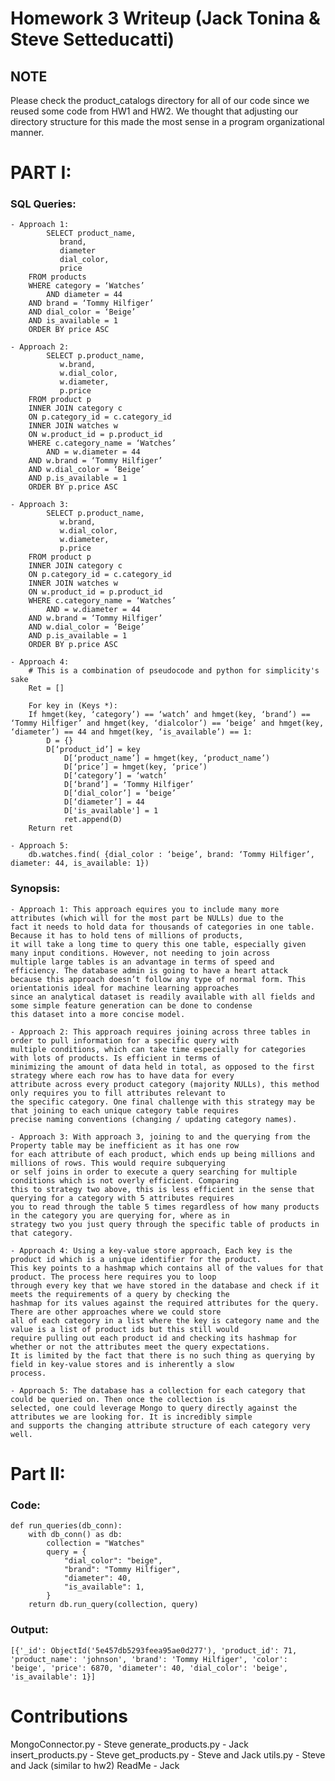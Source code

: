 # Homework 3 Writeup (Jack Tonina & Steve Setteducatti)

## NOTE
Please check the product_catalogs directory for all of our code since we reused some code from HW1 and HW2. We thought that adjusting our directory structure for this made the most sense in a program organizational manner.

# PART I: 

### SQL Queries:
    - Approach 1: 
            SELECT product_name,
			   brand,
			   diameter
			   dial_color,
			   price
		FROM products
		WHERE category = ‘Watches’
            AND diameter = 44
		AND brand = ‘Tommy Hilfiger’
		AND dial_color = ‘Beige’
		AND is_available = 1
		ORDER BY price ASC
		    
    - Approach 2: 
            SELECT p.product_name,
			   w.brand,
			   w.dial_color,
			   w.diameter,
			   p.price
		FROM product p
		INNER JOIN category c
		ON p.category_id = c.category_id
		INNER JOIN watches w
		ON w.product_id = p.product_id
		WHERE c.category_name = ‘Watches’
            AND = w.diameter = 44
		AND w.brand = ‘Tommy Hilfiger’
		AND w.dial_color = ‘Beige’
		AND p.is_available = 1
		ORDER BY p.price ASC

    - Approach 3:
            SELECT p.product_name,
			   w.brand,
			   w.dial_color,
			   w.diameter,
			   p.price
		FROM product p
		INNER JOIN category c
		ON p.category_id = c.category_id
		INNER JOIN watches w
		ON w.product_id = p.product_id
		WHERE c.category_name = ‘Watches’
            AND = w.diameter = 44
		AND w.brand = ‘Tommy Hilfiger’
		AND w.dial_color = ‘Beige’
		AND p.is_available = 1
		ORDER BY p.price ASC
 
    - Approach 4:
        # This is a combination of pseudocode and python for simplicity's sake
        Ret = []
        
	    For key in (Keys *):
		If hmget(key, ‘category’) == ‘watch’ and hmget(key, ‘brand’) == ‘Tommy Hilfiger’ and hmget(key, ‘dialcolor’) == ‘beige’ and hmget(key, ‘diameter’) == 44 and hmget(key, ‘is_available’) == 1:
		    D = {}
		    D[‘product_id’] = key
                D[‘product_name’] = hmget(key, ‘product_name’)
                D[‘price’] = hmget(key, ‘price’)
                D[‘category’] = ‘watch’
                D[‘brand’] = ‘Tommy Hilfiger’
                D[‘dial_color’] = ‘beige’
                D[‘diameter’] = 44
                D['is_available'] = 1
                ret.append(D)
        Return ret
    
    - Approach 5:
        db.watches.find( {dial_color : ‘beige’, brand: ‘Tommy Hilfiger’, diameter: 44, is_available: 1})
      
### Synopsis:
    - Approach 1: This approach equires you to include many more attributes (which will for the most part be NULLs) due to the 
    fact it needs to hold data for thousands of categories in one table. Because it has to hold tens of millions of products, 
    it will take a long time to query this one table, especially given many input conditions. However, not needing to join across 
    multiple large tables is an advantage in terms of speed and efficiency. The database admin is going to have a heart attack 
    because this approach doesn’t follow any type of normal form. This orientationis ideal for machine learning approaches 
    since an analytical dataset is readily available with all fields and some simple feature generation can be done to condense 
    this dataset into a more concise model.

    - Approach 2: This approach requires joining across three tables in order to pull information for a specific query with 
    multiple conditions, which can take time especially for categories with lots of products. Is efficient in terms of 
    minimizing the amount of data held in total, as opposed to the first strategy where each row has to have data for every 
    attribute across every product category (majority NULLs), this method only requires you to fill attributes relevant to 
    the specific category. One final challenge with this strategy may be that joining to each unique category table requires 
    precise naming conventions (changing / updating category names).

    - Approach 3: With approach 3, joining to and the querying from the Property table may be inefficient as it has one row 
    for each attribute of each product, which ends up being millions and millions of rows. This would require subquerying 
    or self joins in order to execute a query searching for multiple conditions which is not overly efficient. Comparing 
    this to strategy two above, this is less efficient in the sense that querying for a category with 5 attributes requires 
    you to read through the table 5 times regardless of how many products in the category you are querying for, where as in 
    strategy two you just query through the specific table of products in that category.

    - Approach 4: Using a key-value store approach, Each key is the product id which is a unique identifier for the product. 
    This key points to a hashmap which contains all of the values for that product. The process here requires you to loop 
    through every key that we have stored in the database and check if it meets the requirements of a query by checking the 
    hashmap for its values against the required attributes for the query. There are other approaches where we could store 
    all of each category in a list where the key is category name and the value is a list of product ids but this still would 
    require pulling out each product id and checking its hashmap for whether or not the attributes meet the query expectations. 
    It is limited by the fact that there is no such thing as querying by field in key-value stores and is inherently a slow 
    process.
    
    - Approach 5: The database has a collection for each category that could be queried on. Then once the collection is 
    selected, one could leverage Mongo to query directly against the attributes we are looking for. It is incredibly simple 
    and supports the changing attribute structure of each category very well.


# Part II:

### Code:

    def run_queries(db_conn):
        with db_conn() as db:
            collection = "Watches"
            query = {
                "dial_color": "beige",
                "brand": "Tommy Hilfiger",
                "diameter": 40,
                "is_available": 1,
            }
        return db.run_query(collection, query)

### Output:

    [{'_id': ObjectId('5e457db5293feea95ae0d277'), 'product_id': 71, 'product_name': 'johnson', 'brand': 'Tommy Hilfiger', 'color': 'beige', 'price': 6870, 'diameter': 40, 'dial_color': 'beige', 'is_available': 1}]

# Contributions
MongoConnector.py - Steve
generate_products.py - Jack
insert_products.py - Steve
get_products.py - Steve and Jack
utils.py - Steve and Jack (similar to hw2)
ReadMe - Jack